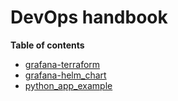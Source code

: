 DevOps handbook
===

**Table of contents**

- [grafana-terraform](./grafana/terraform/README.md)
- [grafana-helm_chart](./grafana/helm_chart/README.md)
- [python_app_example](./python_app_example/README.md)
